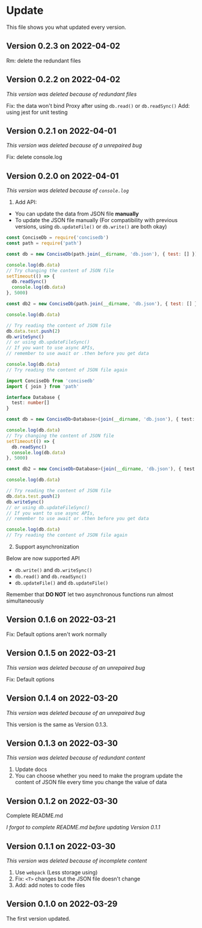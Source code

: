 
# Update

This file shows you what updated every version.

## Version 0.2.3 on 2022-04-02

Rm: delete the redundant files

## Version 0.2.2 on 2022-04-02

*This version was deleted because of redundant files*

Fix: the data won't bind Proxy after using `db.read()` or `db.readSync()`
Add: using jest for unit testing

## Version 0.2.1 on 2022-04-01

*This version was deleted because of a unrepaired bug*

Fix: delete console.log

## Version 0.2.0 on 2022-04-01

*This version was deleted because of `console.log`*

1. Add API:

  - You can update the data from JSON file **manually**
  - To update the JSON file manually (For compatibility with previous versions, using `db.updateFile()` or `db.write()` are both okay)

  ```javascript
  const ConciseDb = require('concisedb')
  const path = require('path')

  const db = new ConciseDb(path.join(__dirname, 'db.json'), { test: [] })
  
  console.log(db.data)
  // Try changing the content of JSON file
  setTimeout(() => {
    db.readSync()
    console.log(db.data)
  }, 5000)

  const db2 = new ConciseDb(path.join(__dirname, 'db.json'), { test: [] }, { realtimeUpdate: false })

  console.log(db.data)

  // Try reading the content of JSON file
  db.data.test.push(2)
  db.writeSync()
  // or using db.updateFileSync()
  // If you want to use async APIs,
  // remember to use await or .then before you get data
  
  console.log(db.data)
  // Try reading the content of JSON file again
  ```

  ```typescript
  import ConciseDb from 'concisedb'
  import { join } from 'path'

  interface Database {
    test: number[]
  }

  const db = new ConciseDb<Database>(join(__dirname, 'db.json'), { test: [] })
  
  console.log(db.data)
  // Try changing the content of JSON file
  setTimeout(() => {
    db.readSync()
    console.log(db.data)
  }, 5000)

  const db2 = new ConciseDb<Database>(join(__dirname, 'db.json'), { test: [] }, { realtimeUpdate: false })

  console.log(db.data)

  // Try reading the content of JSON file
  db.data.test.push(2)
  db.writeSync()
  // or using db.updateFileSync()
  // If you want to use async APIs,
  // remember to use await or .then before you get data

  console.log(db.data)
  // Try reading the content of JSON file again
  ```

2. Support asynchronization

  Below are now supported API
  - `db.write()` and `db.writeSync()`
  - `db.read()` and `db.readSync()`
  - `db.updateFile()` and `db.updateFile()`

  Remember that **DO NOT** let two asynchronous functions run almost simultaneously


## Version 0.1.6 on 2022-03-21

Fix: Default options aren't work normally

## Version 0.1.5 on 2022-03-21

*This version was deleted because of an unrepaired bug*

Fix: Default options

## Version 0.1.4 on 2022-03-20

*This version was deleted because of an unrepaired bug*

This version is the same as Version 0.1.3.

## Version 0.1.3 on 2022-03-30

*This version was deleted because of redundant content*

1. Update docs
2. You can choose whether you need to make the program update the content of JSON file every time you change the value of data

## Version 0.1.2 on 2022-03-30

Complete README.md

*I forgot to complete README.md before updating Version 0.1.1*

## Version 0.1.1 on 2022-03-30 

*This version was deleted because of incomplete content*

1. Use `webpack` (Less storage using)
2. Fix: `<T>` changes but the JSON file doesn't change
3. Add: add notes to code files

## Version 0.1.0 on 2022-03-29

The first version updated.
